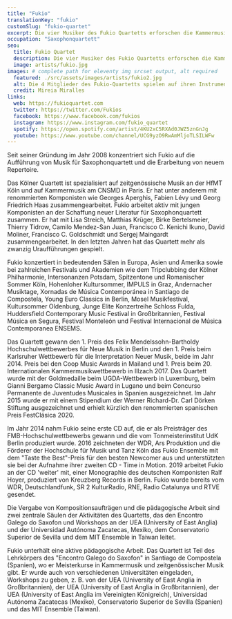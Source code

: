 ```yaml
---
title: "Fukio"
translationKey: "fukio"
customSlug: "fukio-quartet"
excerpt: Die vier Musiker des Fukio Quartetts erforschen die Kammermusik für Saxophon und treten in wichtigen Konzertsälen in Spanien, Deutschland, England und China auf.
occupation: "Saxophonquartett"
seo:
  title: Fukio Quartet
  description: Die vier Musiker des Fukio Quartetts erforschen die Kammermusik für Saxophon und treten in wichtigen Konzertsälen in Spanien, Deutschland, England und China auf.
  image: artists/fukio.jpg
images: # complete path for eleventy img srcset output, alt required
  featured: ./src/assets/images/artists/fukio2.jpg
  alt: Die 4 Mitglieder des Fukio-Quartetts spielen auf ihren Instrumenten
  credit: Mireia Miralles
links:
  web: https://fukioquartet.com
  twitter: https://twitter.com/Fukios
  facebook: https://www.facebook.com/fukios
  instagram: https://www.instagram.com/fukio_quartet
  spotify: https://open.spotify.com/artist/4KU2xC5RXAd0JWZ5znGnJg
  youtube: https://www.youtube.com/channel/UCG9yzO9RwAmMljoTLSILWFw
---
```


Seit seiner Gründung im Jahr 2008 konzentriert sich Fukio auf die Aufführung von Musik für Saxophonquartett und die Erarbeitung von neuem Repertoire.

Das Kölner Quartett ist spezialisiert auf zeitgenössische Musik an der HfMT Köln und auf Kammermusik am CNSMD in Paris. Er hat unter anderem mit renommierten Komponisten wie Georges Aperghis, Fabien Lévy und Georg Friedrich Haas zusammengearbeitet. Fukio arbeitet aktiv mit jungen Komponisten an der Schaffung neuer Literatur für Saxophonquartett zusammen. Er hat mit Lisa Streich, Matthias Krüger, Birke Bertelsmeier, Thierry Tidrow, Camilo Mendez-San Juan, Francisco C. Kenichi Ikuno, David Moliner, Francisco C. Goldschmidt und Sergej Maingardt zusammengearbeitet. In den letzten Jahren hat das Quartett mehr als zwanzig Uraufführungen gespielt.

Fukio konzertiert in bedeutenden Sälen in Europa, Asien und Amerika sowie bei zahlreichen Festivals und Akademien wie dem Tripclubbing der Kölner Philharmonie, Intersonanzen Potsdam, Spitzentone und Romanischer Sommer Köln, Hohenloher Kultursommer, IMPULS in Graz, Andernacher Musiktage, Xornadas de Música Contemporánea in Santiago de Compostela, Young Euro Classics in Berlin, Mosel Musikfestival, Kultursommer Oldenburg, Junge Elite Konzertreihe Schloss Fulda, Huddersfield Contemporary Music Festival in Großbritannien, Festival Música en Segura, Festival Monteleón und Festival Internacional de Música Contemporanea ENSEMS.

Das Quartett gewann den 1. Preis des Felix Mendelssohn-Bartholdy Hochschulwettbewerbes für Neue Musik in Berlin und den 1. Preis beim Karlsruher Wettbewerb für die Interpretation Neuer Musik, beide im Jahr 2014. Preis bei den Coop Music Awards in Mailand und 1. Preis beim 20. Internationalen Kammermusikwettbewerb in Illzach 2017. Das Quartett wurde mit der Goldmedaille beim UGDA-Wettbewerb in Luxemburg, beim Gianni Bergamo Classic Music Award in Lugano und beim Concurso Permanente de Juventudes Musicales in Spanien ausgezeichnet. Im Jahr 2015 wurde er mit einem Stipendium der Werner Richard-Dr. Carl Dörken Stiftung ausgezeichnet und erhielt kürzlich den renommierten spanischen Preis FestClásica 2020.

Im Jahr 2014 nahm Fukio seine erste CD auf, die er als Preisträger des FMB-Hochschulwettbewerbs gewann und die vom Tonmeisterinstitut UdK Berlin produziert wurde. 2016 zeichneten der WDR, Ars Produktion und die Förderer der Hochschule für Musik und Tanz Köln das Fukio Ensemble mit dem "Taste the Best"-Preis für den besten Newcomer aus und unterstützten sie bei der Aufnahme ihrer zweiten CD - Time in Motion. 2019 arbeitet Fukio an der CD 'weiter' mit, einer Monographie des deutschen Komponisten Ralf Hoyer, produziert von Kreuzberg Records in Berlin. Fukio wurde bereits vom WDR, Deutschlandfunk, SR 2 KulturRadio, RNE, Radio Catalunya und RTVE gesendet.

Die Vergabe von Kompositionsaufträgen und die pädagogische Arbeit sind zwei zentrale Säulen der Aktivitäten des Quartetts, das den Encontro Galego do Saxofon und Workshops an der UEA (University of East Anglia) und der Universidad Autónoma Zacatecas, Mexiko, dem Conservatorio Superior de Sevilla und dem MIT Ensemble in Taiwan leitet.

Fukio unterhält eine aktive pädagogische Arbeit. Das Quartett ist Teil des Lehrkörpers des "Encontro Galego do Saxofon" in Santiago de Compostela (Spanien), wo er Meisterkurse in Kammermusik und zeitgenössischer Musik gibt. Er wurde auch von verschiedenen Universitäten eingeladen, Workshops zu geben, z. B. von der UEA (University of East Anglia in Großbritannien), der UEA (University of East Anglia in Großbritannien), der UEA (University of East
Anglia im Vereinigten Königreich), Universidad Autónoma Zacatecas (Mexiko), Conservatorio Superior de Sevilla (Spanien) und das MIT Ensemble (Taiwan).
